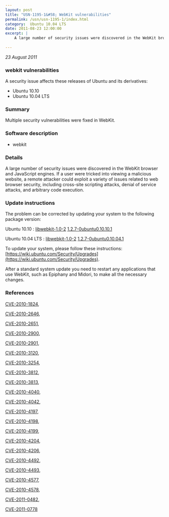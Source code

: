 ```yaml
---
layout: post
title: "USN-1195-1&#58; WebKit vulnerabilities"
permalink: /usn/usn-1195-1/index.html
category:  Ubuntu 10.04 LTS
date: 2011-08-23 12:00:00
excerpt: |
    A large number of security issues were discovered in the WebKit browser and JavaScript engines. If a user were tricked into viewing a malicious website, a remote attacker could exploit a variety of issues related to web browser security, including cross-site scripting attacks, denial of service attacks, and arbitrary code execution. 
    
--- 
```

 
 

*23 August 2011*

### webkit vulnerabilities

A security issue affects these releases of Ubuntu and its derivatives:

* Ubuntu 10.10
* Ubuntu 10.04 LTS

### Summary

Multiple security vulnerabilities were fixed in WebKit. 

### Software description

* webkit 

### Details

A large number of security issues were discovered in the WebKit browser and JavaScript engines. If a user were tricked into viewing a malicious website, a remote attacker could exploit a variety of issues related to web browser security, including cross-site scripting attacks, denial of service attacks, and arbitrary code execution. 

### Update instructions

The problem can be corrected by updating your system to the following package version:

Ubuntu 10.10
 : [libwebkit-1.0-2](https://launchpad.net/ubuntu/+source/webkit) <span> [1.2.7-0ubuntu0.10.10.1](https://launchpad.net/ubuntu/+source/webkit/1.2.7-0ubuntu0.10.10.1) </span> 

Ubuntu 10.04 LTS
 : [libwebkit-1.0-2](https://launchpad.net/ubuntu/+source/webkit) <span> [1.2.7-0ubuntu0.10.04.1](https://launchpad.net/ubuntu/+source/webkit/1.2.7-0ubuntu0.10.04.1) </span> 

To update your system, please follow these instructions: [https://wiki.ubuntu.com/Security/Upgrades](https://wiki.ubuntu.com/Security/Upgrades).

After a standard system update you need to restart any applications that use WebKit, such as Epiphany and Midori, to make all the necessary changes. 

### References

 
 [CVE-2010-1824](http://people.ubuntu.com/~ubuntu-security/cve/CVE-2010-1824), 

 [CVE-2010-2646](http://people.ubuntu.com/~ubuntu-security/cve/CVE-2010-2646), 

 [CVE-2010-2651](http://people.ubuntu.com/~ubuntu-security/cve/CVE-2010-2651), 

 [CVE-2010-2900](http://people.ubuntu.com/~ubuntu-security/cve/CVE-2010-2900), 

 [CVE-2010-2901](http://people.ubuntu.com/~ubuntu-security/cve/CVE-2010-2901), 

 [CVE-2010-3120](http://people.ubuntu.com/~ubuntu-security/cve/CVE-2010-3120), 

 [CVE-2010-3254](http://people.ubuntu.com/~ubuntu-security/cve/CVE-2010-3254), 

 [CVE-2010-3812](http://people.ubuntu.com/~ubuntu-security/cve/CVE-2010-3812), 

 [CVE-2010-3813](http://people.ubuntu.com/~ubuntu-security/cve/CVE-2010-3813), 

 [CVE-2010-4040](http://people.ubuntu.com/~ubuntu-security/cve/CVE-2010-4040), 

 [CVE-2010-4042](http://people.ubuntu.com/~ubuntu-security/cve/CVE-2010-4042), 

 [CVE-2010-4197](http://people.ubuntu.com/~ubuntu-security/cve/CVE-2010-4197), 

 [CVE-2010-4198](http://people.ubuntu.com/~ubuntu-security/cve/CVE-2010-4198), 

 [CVE-2010-4199](http://people.ubuntu.com/~ubuntu-security/cve/CVE-2010-4199), 

 [CVE-2010-4204](http://people.ubuntu.com/~ubuntu-security/cve/CVE-2010-4204), 

 [CVE-2010-4206](http://people.ubuntu.com/~ubuntu-security/cve/CVE-2010-4206), 

 [CVE-2010-4492](http://people.ubuntu.com/~ubuntu-security/cve/CVE-2010-4492), 

 [CVE-2010-4493](http://people.ubuntu.com/~ubuntu-security/cve/CVE-2010-4493), 

 [CVE-2010-4577](http://people.ubuntu.com/~ubuntu-security/cve/CVE-2010-4577), 

 [CVE-2010-4578](http://people.ubuntu.com/~ubuntu-security/cve/CVE-2010-4578), 

 [CVE-2011-0482](http://people.ubuntu.com/~ubuntu-security/cve/CVE-2011-0482), 

 [CVE-2011-0778](http://people.ubuntu.com/~ubuntu-security/cve/CVE-2011-0778)
 

